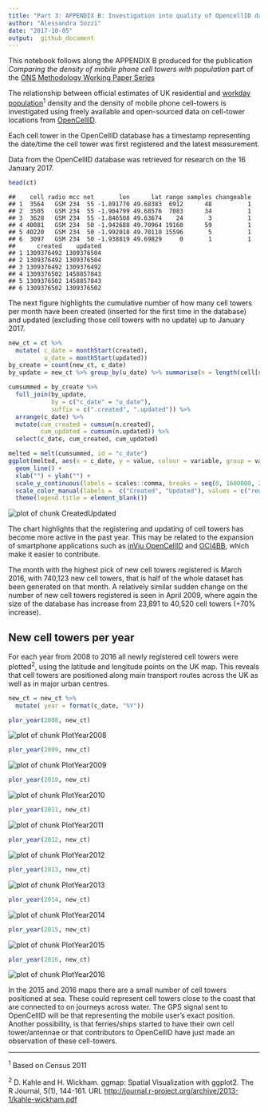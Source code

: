 ```yaml
---
title: "Part 3: APPENDIX B: Investigation into quality of OpencellID data"
author: "Alessandra Sozzi"  
date: "2017-10-05"
output:  github_document
---
```


This notebook follows along the APPENDIX B produced for the publication *Comparing the density of mobile phone cell towers with population* part of the [ONS Methodology Working Paper Series](https://www.ons.gov.uk/methodology/methodologicalpublications/generalmethodology/onsworkingpaperseries/onsmethodologyworkingpaperseriesnumber13comparingthedensityofmobilephonecelltowerswithpopulationestimates)

The relationship between official estimates of UK residential and [workday population](https://www.ons.gov.uk/peoplepopulationandcommunity/populationandmigration/populationestimates/articles/theworkdaypopulationofenglandandwales/2013-10-31#data)<sup>1</sup> density and the density of mobile phone cell-towers is investigated using freely available and open-sourced data on cell-tower locations from [OpenCellID](https://opencellid.org/).




Each cell tower in the OpenCellID database has a timestamp representing the date/time the cell tower was first registered and the latest measurement. 

Data from the OpenCellID database was retrieved for research on the 16 January 2017.


```r
head(ct)
```

```
##    cell radio mcc net       lon      lat range samples changeable
## 1  3564   GSM 234  55 -1.891770 49.68383  6912      48          1
## 2  3505   GSM 234  55 -1.904799 49.68576  7083      34          1
## 3  3628   GSM 234  55 -1.846508 49.63674    24       3          1
## 4 40081   GSM 234  50 -1.942688 49.70964 19160      59          1
## 5 40220   GSM 234  50 -1.992018 49.70110 15596       5          1
## 6  3097   GSM 234  50 -1.938819 49.69829     0       1          1
##      created    updated
## 1 1309376492 1309376504
## 2 1309376492 1309376504
## 3 1309376492 1309376492
## 4 1309376502 1458857843
## 5 1309376502 1458857843
## 6 1309376502 1309376502
```

The next figure highlights the cumulative number of how many cell towers per month have been created (inserted for the first time in the database) and updated (excluding those cell towers with no update) up to January 2017.


```r
new_ct = ct %>% 
  mutate( c_date = monthStart(created),
          u_date = monthStart(updated))
by_create = count(new_ct, c_date)
by_update = new_ct %>% group_by(u_date) %>% summarise(n = length(cell[samples > 1]))
```


```r
cumsummed = by_create %>% 
  full_join(by_update, 
            by = c("c_date" = "u_date"), 
            suffix = c(".created", ".updated")) %>%
  arrange(c_date) %>%
  mutate(cum_created = cumsum(n.created), 
         cum_updated = cumsum(n.updated)) %>%
  select(c_date, cum_created, cum_updated)

melted = melt(cumsummed, id = "c_date")
ggplot(melted, aes(x = c_date, y = value, colour = variable, group = variable)) + 
  geom_line() +
  xlab("") + ylab("") +
  scale_y_continuous(labels = scales::comma, breaks = seq(0, 1600000, 200000)) +
  scale_color_manual(labels =  c("Created", "Updated"), values = c("red", "blue")) + 
  theme(legend.title = element_blank())
```

![plot of chunk CreatedUpdated](figures//CreatedUpdated-1.png)


The chart highlights that the registering and updating of cell towers has become more active in the past year. This may be related to the expansion of smartphone applications such as [inViu OpenCellID](http://wiki.opencellid.org/wiki/Data_sources) and [OCI4BB](https://sourceforge.net/projects/oci4bb/), which make it easier to contribute.

The month with the highest pick of new cell towers registered is March 2016, with 740,123 new cell towers, that is half of the whole dataset has been generated on that month. A relatively similar sudden change on the number of new cell towers registered is seen in April 2009, where again the size of the database has increase from 23,891 to 40,520 cell towers (+70% increase).

## New cell towers per year

For each year from 2008 to 2016 all newly registered cell towers were plotted<sup>2</sup>, using the latitude and longitude points on the UK map. This reveals that cell towers are positioned along main transport routes across the UK as well as in major urban centres.


```r
new_ct = new_ct %>% 
  mutate( year = format(c_date, "%Y"))
```


```r
plor_year(2008, new_ct)
```

![plot of chunk PlotYear2008](figures//PlotYear2008-1.png)

```r
plor_year(2009, new_ct)
```

![plot of chunk PlotYear2009](figures//PlotYear2009-1.png)


```r
plor_year(2010, new_ct)
```

![plot of chunk PlotYear2010](figures//PlotYear2010-1.png)


```r
plor_year(2011, new_ct)
```

![plot of chunk PlotYear2011](figures//PlotYear2011-1.png)


```r
plor_year(2012, new_ct)
```

![plot of chunk PlotYear2012](figures//PlotYear2012-1.png)


```r
plor_year(2013, new_ct)
```

![plot of chunk PlotYear2013](figures//PlotYear2013-1.png)


```r
plor_year(2014, new_ct)
```

![plot of chunk PlotYear2014](figures//PlotYear2014-1.png)


```r
plor_year(2015, new_ct)
```

![plot of chunk PlotYear2015](figures//PlotYear2015-1.png)


```r
plor_year(2016, new_ct)
```

![plot of chunk PlotYear2016](figures//PlotYear2016-1.png)

In the 2015 and 2016 maps there are a small number of cell towers positioned at sea. These could represent cell towers close to the coast that are connected to on journeys across water. The GPS signal sent to OpenCellID will be that representing the mobile user’s exact position. Another possibility, is that ferries/ships started to have their own cell tower/antennae or that contributors to OpenCellID have just made an observation of these cell-towers.   

---

<sup>1</sup> Based on Census 2011

<sup>2</sup> D. Kahle and H. Wickham. ggmap: Spatial Visualization with ggplot2. The R Journal,
  5(1), 144-161. URL http://journal.r-project.org/archive/2013-1/kahle-wickham.pdf


